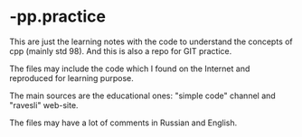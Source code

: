 # -pp.practice
This are just the learning notes with the code to understand the concepts of cpp (mainly std 98). And this is also a repo for GIT practice.

The files may include the code which I found on the Internet and reproduced for learning purpose. 

The main sources are the educational ones: "simple code" channel and "ravesli" web-site. 

The files may have a lot of comments in Russian and English. 


